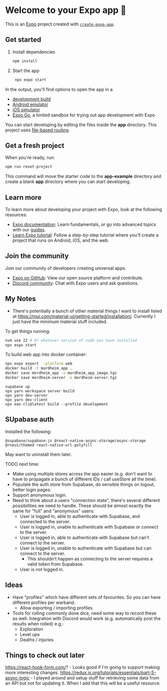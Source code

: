# Welcome to your Expo app 👋

This is an [Expo](https://expo.dev) project created with [`create-expo-app`](https://www.npmjs.com/package/create-expo-app).

## Get started

1. Install dependencies

   ```bash
   npm install
   ```

2. Start the app

   ```bash
    npx expo start
   ```

In the output, you'll find options to open the app in a

- [development build](https://docs.expo.dev/develop/development-builds/introduction/)
- [Android emulator](https://docs.expo.dev/workflow/android-studio-emulator/)
- [iOS simulator](https://docs.expo.dev/workflow/ios-simulator/)
- [Expo Go](https://expo.dev/go), a limited sandbox for trying out app development with Expo

You can start developing by editing the files inside the **app** directory. This project uses [file-based routing](https://docs.expo.dev/router/introduction).

## Get a fresh project

When you're ready, run:

```bash
npm run reset-project
```

This command will move the starter code to the **app-example** directory and create a blank **app** directory where you can start developing.

## Learn more

To learn more about developing your project with Expo, look at the following resources:

- [Expo documentation](https://docs.expo.dev/): Learn fundamentals, or go into advanced topics with our [guides](https://docs.expo.dev/guides).
- [Learn Expo tutorial](https://docs.expo.dev/tutorial/introduction/): Follow a step-by-step tutorial where you'll create a project that runs on Android, iOS, and the web.

## Join the community

Join our community of developers creating universal apps.

- [Expo on GitHub](https://github.com/expo/expo): View our open source platform and contribute.
- [Discord community](https://chat.expo.dev): Chat with Expo users and ask questions.

## My Notes

- There's potentially a bunch of other material things I want to install listed at https://mui.com/material-ui/getting-started/installation/. Currently I just have the minimum material stuff included.

To get things running:

```bash
nvm use 22 # Or whatever version of node you have installed
npx expo start
```

To build web app into docker container:

```bash
npx expo export --platform web
docker build -t mordheim_app .
docker save mordheim_app -o mordheim_app_image.tgz
docker save mordheim-server -o mordheim-server.tgz
```

```
supabase up
npx yarn workspace server build
npx yarn dev-server
npx yarn dev-client
npx eas-cli@latest build --profile development
```

## SUpabase auth

Installed the following:

```
@supabase/supabase-js @react-native-async-storage/async-storage @rneui/themed react-native-url-polyfill
```

May want to uninstall them later.

TODO next time:

- Make using multiple stores across the app easier (e.g. don't want to have to propagate a bunch of different IDs / call useStore all the time).
- Populate the auth store from Supabase, do sensible things on logout, better login pages.
- Support anonymous login.
- Need to think about a users "connection state", there's several different possibilities we need to handle. These should be almost exactly the same for "full" and "anonymous" users:
  - User is logged in, able to authenticate with Supabase, and connected to the server.
  - User is logged in, unable to authenticate with Supabase or connect to the server.
  - User is logged in, able to authenticate with Supabase but can't connect to the server.
  - User is logged in, unable to authenticate with Supabase but can connect to the server.
    - This shouldn't happen as connecting to the server requires a valid token from Supabase.
  - User is not logged in.

## Ideas

- Have "profiles" which have different sets of favourites. So you can have different profiles per warband.
  - Allow exporting / importing profiles.
- Tools for rolling commonly done dice, need some way to record these as well. Integration with Discord would work (e.g. automatically post the results when rolled) e.g.:
  - Exploration
  - Level ups
  - Deaths / injuries

## Things to check out later

https://react-hook-form.com/? - Looks good if I'm going to support making more interesting changes.
https://redux.js.org/tutorials/essentials/part-5-async-logic - I played around and setup stuff for retrieving some data from an API but not for updating it. When I add that this will be a useful resource.
